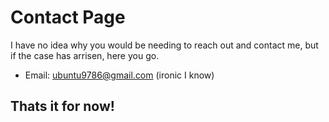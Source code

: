 # Contact Page
I have no idea why you would be needing to reach out and contact me, but if the case has arrisen, here you go. 

- Email: ubuntu9786@gmail.com (ironic I know)

## Thats it for now! 
